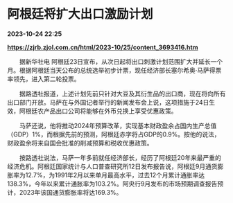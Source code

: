 # 阿根廷将扩大出口激励计划

**2023-10-24 22:25**

**https://zjrb.zjol.com.cn/html/2023-10/25/content_3693416.htm**

　　据新华社电 阿根廷23日宣布，从次日起将出口刺激计划范围扩大并延长一个月。根据阿根廷当天公布的总统选举初步计票，现任经济部长塞尔希奥·马萨得票率领先，进入第二轮投票。

　　据路透社报道，上述计划先前只针对大豆及其衍生品的出口商，现在将向所有出口部门开放。马萨在与外国记者举行的新闻发布会上说，这项措施于24日生效，阿根廷农产品出口公司将能够在外币兑换上享受优惠政策。

　　马萨还说，他将推动2024年预算改革，实现基本财政盈余占国内生产总值（GDP）1%，而根据先前的预测，阿根廷赤字将占GDP的0.9%。按他的说法，财政盈余将来自国会批准的削减预算和税收优惠政策。

　　按路透社说法，马萨一年多前就任经济部长，经历了阿根廷20年来最严重的经济危机。阿根廷国家统计与人口普查研究所12日发布报告说，阿根廷9月通货膨胀率为12.7%，为1991年2月以来单月最高水平，过去12个月累计通胀率达138.3%，今年以来累计通胀率为103.2%。阿央行9月发布的市场预期调查报告预计，2023年该国通货膨胀率将达169.3%。
